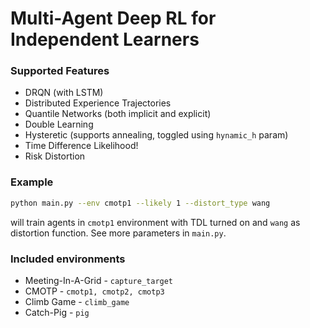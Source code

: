# Multi-Agent Deep RL for Independent Learners

### Supported Features
- DRQN (with LSTM)
- Distributed Experience Trajectories
- Quantile Networks (both implicit and explicit)
- Double Learning
- Hysteretic (supports annealing, toggled using `hynamic_h` param)
- Time Difference Likelihood!
- Risk Distortion

### Example

```bash
python main.py --env cmotp1 --likely 1 --distort_type wang
```
will train agents in `cmotp1` environment with TDL turned on and `wang` as distortion function. See more parameters in `main.py`.

### Included environments

- Meeting-In-A-Grid - `capture_target`
- CMOTP - `cmotp1, cmotp2, cmotp3`
- Climb Game - `climb_game`
- Catch-Pig - `pig`